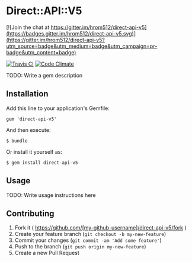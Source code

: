 # Direct::API::V5

[![Join the chat at https://gitter.im/hrom512/direct-api-v5](https://badges.gitter.im/hrom512/direct-api-v5.svg)](https://gitter.im/hrom512/direct-api-v5?utm_source=badge&utm_medium=badge&utm_campaign=pr-badge&utm_content=badge)

[![Travis CI](https://travis-ci.org/Hrom512/direct-api-v5.svg?branch=master)](https://travis-ci.org/Hrom512/direct-api-v5)
[![Code Climate](https://codeclimate.com/github/Hrom512/direct-api-v5/badges/gpa.svg)](https://codeclimate.com/github/Hrom512/direct-api-v5)

TODO: Write a gem description

## Installation

Add this line to your application's Gemfile:

    gem 'direct-api-v5'

And then execute:

    $ bundle

Or install it yourself as:

    $ gem install direct-api-v5

## Usage

TODO: Write usage instructions here

## Contributing

1. Fork it ( https://github.com/[my-github-username]/direct-api-v5/fork )
2. Create your feature branch (`git checkout -b my-new-feature`)
3. Commit your changes (`git commit -am 'Add some feature'`)
4. Push to the branch (`git push origin my-new-feature`)
5. Create a new Pull Request

